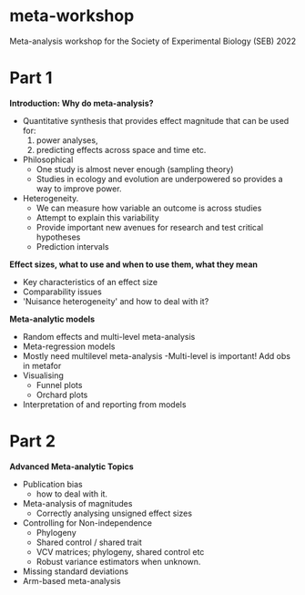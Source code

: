 # meta-workshop
Meta-analysis workshop for the Society of Experimental Biology (SEB) 2022

# **Part 1**
**Introduction: Why do meta-analysis?**
- Quantitative synthesis that provides effect magnitude that can be used for: 
	1) power analyses, 
	2) predicting effects across space and time etc.
- Philosophical
	- One study is almost never enough (sampling theory) 
	- Studies in ecology and evolution are underpowered so provides a way to improve power.
- Heterogeneity. 
	- We can measure how variable an outcome is across studies 
	- Attempt to explain this variability 
	- Provide important new avenues for research and test critical hypotheses
	- Prediction intervals

**Effect sizes, what to use and when to use them, what they mean**
- Key characteristics of an effect size
- Comparability issues
- 'Nuisance heterogeneity' and how to deal with it?

**Meta-analytic models**
- Random effects and multi-level meta-analysis
- Meta-regression models
- Mostly need multilevel meta-analysis
	-Multi-level is important! Add obs in metafor
- Visualising
	- Funnel plots
	- Orchard plots
- Interpretation of and reporting from models

# **Part 2**
**Advanced Meta-analytic Topics**
- Publication bias
	- how to deal with it.
- Meta-analysis of magnitudes
	- Correctly analysing unsigned effect sizes
- Controlling for Non-independence 
	- Phylogeny
	- Shared control / shared trait
	- VCV matrices; phylogeny, shared control etc
	- Robust variance estimators when unknown.
- Missing standard deviations
- Arm-based meta-analysis